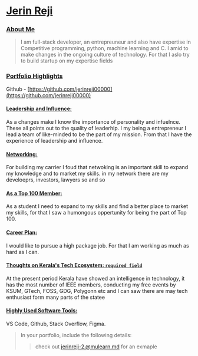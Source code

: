 
# [Jerin Reji](https://github.com/gtech-mulearn/Top-100-Coders/blob/main/profile/jerinreji-2.@mulearn.md#about-me)

### [About Me](https://github.com/gtech-mulearn/Top-100-Coders/blob/main/profile/jerinreji-2.@mulearn.md#about-me)

> I am full-stack developer, an entrepreuneur and also have expertise in Competitive programming, python, machine learning and C. I amid to make changes in the ongoing culture of technology. For that I aslo try to build startup on my expertise fields

### [Portfolio Highlights](https://github.com/gtech-mulearn/Top-100-Coders/blob/main/profile/jerinreji-2.@mulearn.md#portfolio-highlights)

 Github -  [https://github.com/jerinreji00000](https://github.com/jerinreji00000)

#### [Leadership and Influence:](https://github.com/gtech-mulearn/Top-100-Coders/blob/main/profile/jerinreji-2.@mulearn.md#leadership-and-influence)

As a changes make I know the importance of personality and infuelnce. These all points out to the quality of leaderhip. I my being a entrepreneur I lead a team of like-minded to be the part of my mission. From that I have the experience of leadership and influence.

#### [Networking:](https://github.com/gtech-mulearn/Top-100-Coders/blob/main/profile/jerinreji-2.@mulearn.md#networking)

For building my carrier I foud that netwoking is an important skill to expand my knowledge and to market my skills. in my network there are my develoeprs, investors, lawyers so and so

#### [As a Top 100 Member:](https://github.com/gtech-mulearn/Top-100-Coders/blob/main/profile/jerinreji-2.@mulearn.md#as-a-top-100-member)

As a student I need to expand to my skills and find a better place to market my skills, for that I saw a humongous oppertunity for being the part of Top 100.

#### [Career Plan:](https://github.com/gtech-mulearn/Top-100-Coders/blob/main/profile/jerinreji-2.@mulearn.md#career-plan)

I would like to pursue a high package job. For that I am working as much as hard as I can.

#### [Thoughts on Kerala's Tech Ecosystem:  `required field`](https://github.com/gtech-mulearn/Top-100-Coders/blob/main/profile/jerinreji-2.@mulearn.md#thoughts-on-keralas-tech-ecosystem-required-field)

At the present period Kerala have showed an intelligence in technology, it has the most number of IEEE members, conducting my free events by KSUM, GTech, FOSS, GDG, Polygonn etc and I can saw there are may tech enthusiast form many parts of the statee

#### [Highly Used Software Tools:](https://github.com/gtech-mulearn/Top-100-Coders/blob/main/profile/jerinreji-2.@mulearn.md#highly-used-software-tools)

VS Code, Github, Stack Overflow, Figma.

> In your portfolio, include the following details:
> 
> > check out  [jerinreji-2.@mulearn.md](https://github.com/gtech-mulearn/Top-100-Coders/blob/main/profile/jerinreji-2.@mulearn.md)  for an exmaple
